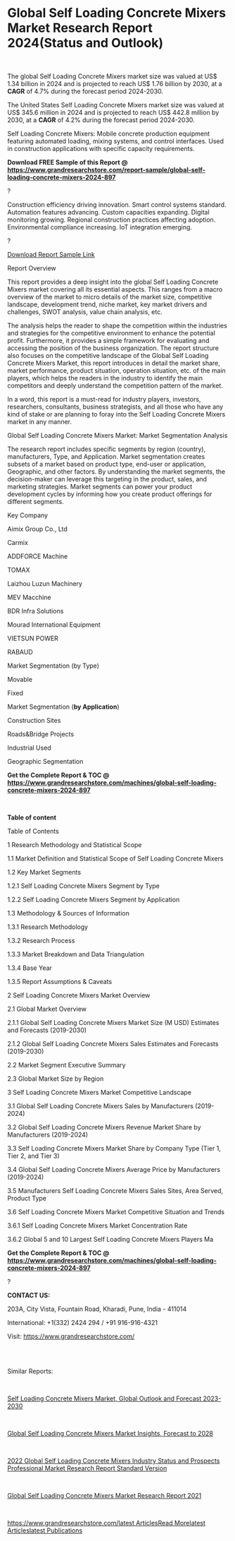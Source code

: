 <h1>Global Self Loading Concrete Mixers Market Research Report 2024(Status and Outlook)</h1><br/><p>The global Self Loading Concrete Mixers market size was valued at US$ 1.34 billion in 2024 and is projected to reach US$ 1.76 billion by 2030, at a <strong>CAGR</strong> of 4.7% during the forecast period 2024-2030.</p>
 
 
 
 <p>The United States Self Loading Concrete Mixers market size was valued at US$ 345.6 million in 2024 and is projected to reach US$ 442.8 million by 2030, at a <strong>CAGR</strong> of 4.2% during the forecast period 2024-2030.</p>
 
 
 
 <p>Self Loading Concrete Mixers: Mobile concrete production equipment featuring automated loading, mixing systems, and control interfaces. Used in construction applications with specific capacity requirements.</p>
 
 
 
 <div><b>Download FREE Sample of this Report @ <a href="https://www.grandresearchstore.com/report-sample/global-self-loading-concrete-mixers-2024-897">https://www.grandresearchstore.com/report-sample/global-self-loading-concrete-mixers-2024-897</a></b></div>
 
 
 
 <p>? </p>
 
 
 
 <p>Construction efficiency driving innovation. Smart control systems standard. Automation features advancing. Custom capacities expanding. Digital monitoring growing. Regional construction practices affecting adoption. Environmental compliance increasing. IoT integration emerging.</p>
 
 
 
 <p>? </p>
 
 
 
 <p><a href="https://www.grandresearchstore.com/mr-admin/report-sample/global-self-loading-concrete-mixers-2024-897">Download Report Sample Link</a></p>
 
 
 
 <p>Report Overview</p>
 
 
 
 <p>This report provides a deep insight into the global Self Loading Concrete Mixers market covering all its essential aspects. This ranges from a macro overview of the market to micro details of the market size, competitive landscape, development trend, niche market, key market drivers and challenges, SWOT analysis, value chain analysis, etc.</p>
 
 
 
 <p>The analysis helps the reader to shape the competition within the industries and strategies for the competitive environment to enhance the potential profit. Furthermore, it provides a simple framework for evaluating and accessing the position of the business organization. The report structure also focuses on the competitive landscape of the Global Self Loading Concrete Mixers Market, this report introduces in detail the market share, market performance, product situation, operation situation, etc. of the main players, which helps the readers in the industry to identify the main competitors and deeply understand the competition pattern of the market.</p>
 
 
 
 <p>In a word, this report is a must-read for industry players, investors, researchers, consultants, business strategists, and all those who have any kind of stake or are planning to foray into the Self Loading Concrete Mixers market in any manner.</p>
 
 
 
 <p>Global Self Loading Concrete Mixers Market: Market Segmentation Analysis</p>
 
 
 
 <p>The research report includes specific segments by region (country), manufacturers, Type, and Application. Market segmentation creates subsets of a market based on product type, end-user or application, Geographic, and other factors. By understanding the market segments, the decision-maker can leverage this targeting in the product, sales, and marketing strategies. Market segments can power your product development cycles by informing how you create product offerings for different segments.</p>
 
 
 
 <p>Key Company</p>
 
 
 
 <p>Aimix Group Co., Ltd</p>
 
 
 
 <p>Carmix</p>
 
 
 
 <p>ADDFORCE Machine</p>
 
 
 
 <p>TOMAX</p>
 
 
 
 <p>Laizhou Luzun Machinery</p>
 
 
 
 <p>MEV Macchine</p>
 
 
 
 <p>BDR Infra Solutions</p>
 
 
 
 <p>Mourad International Equipment</p>
 
 
 
 <p>VIETSUN POWER</p>
 
 
 
 <p>RABAUD</p>
 
 
 
 <p>Market Segmentation (by Type)</p>
 
 
 
 <p>Movable</p>
 
 
 
 <p>Fixed</p>
 
 
 
 <p>Market Segmentation (<strong>by Application</strong>)</p>
 
 
 
 <p>Construction Sites</p>
 
 
 
 <p>Roads&Bridge Projects</p>
 
 
 
 <p>Industrial Used</p>
 
 
 
 <p>Geographic Segmentation</p>
 
 
 
 <div><b>Get the Complete Report & TOC @ <a href="https://www.grandresearchstore.com/machines/global-self-loading-concrete-mixers-2024-897">https://www.grandresearchstore.com/machines/global-self-loading-concrete-mixers-2024-897</a></b></div>
 
 
 
 <p><br />
 
 <b>Table of content</b></p>
 
 
 
 <p>Table of Contents<br />
 
 1 Research Methodology and Statistical Scope<br />
 
 1.1 Market Definition and Statistical Scope of Self Loading Concrete Mixers<br />
 
 1.2 Key Market Segments<br />
 
 1.2.1 Self Loading Concrete Mixers Segment by Type<br />
 
 1.2.2 Self Loading Concrete Mixers Segment by Application<br />
 
 1.3 Methodology & Sources of Information<br />
 
 1.3.1 Research Methodology<br />
 
 1.3.2 Research Process<br />
 
 1.3.3 Market Breakdown and Data Triangulation<br />
 
 1.3.4 Base Year<br />
 
 1.3.5 Report Assumptions & Caveats<br />
 
 2 Self Loading Concrete Mixers Market Overview<br />
 
 2.1 Global Market Overview<br />
 
 2.1.1 Global Self Loading Concrete Mixers Market Size (M USD) Estimates and Forecasts (2019-2030)<br />
 
 2.1.2 Global Self Loading Concrete Mixers Sales Estimates and Forecasts (2019-2030)<br />
 
 2.2 Market Segment Executive Summary<br />
 
 2.3 Global Market Size by Region<br />
 
 3 Self Loading Concrete Mixers Market Competitive Landscape<br />
 
 3.1 Global Self Loading Concrete Mixers Sales by Manufacturers (2019-2024)<br />
 
 3.2 Global Self Loading Concrete Mixers Revenue Market Share by Manufacturers (2019-2024)<br />
 
 3.3 Self Loading Concrete Mixers Market Share by Company Type (Tier 1, Tier 2, and Tier 3)<br />
 
 3.4 Global Self Loading Concrete Mixers Average Price by Manufacturers (2019-2024)<br />
 
 3.5 Manufacturers Self Loading Concrete Mixers Sales Sites, Area Served, Product Type<br />
 
 3.6 Self Loading Concrete Mixers Market Competitive Situation and Trends<br />
 
 3.6.1 Self Loading Concrete Mixers Market Concentration Rate<br />
 
 3.6.2 Global 5 and 10 Largest Self Loading Concrete Mixers Players Ma</p>
 
 
 
 <div><b>Get the Complete Report & TOC @ <a href="https://www.grandresearchstore.com/machines/global-self-loading-concrete-mixers-2024-897">https://www.grandresearchstore.com/machines/global-self-loading-concrete-mixers-2024-897</a></b></div>
 
 
 
 <p>? </p>
 
 
 
 <p><b>CONTACT US:</b><br />
 
 203A, City Vista, Fountain Road, Kharadi, Pune, India - 411014<br />
 
 International: +1(332) 2424 294 / +91 916-916-4321<br />
 
 Visit: <a href="https://www.grandresearchstore.com/">https://www.grandresearchstore.com/</a><br />
 
 <br />
 
 <br />
 
 Similar Reports:<br />
 
 <br />
 
 <a href="https://www.grandresearchstore.com/machines/global-self-loading-concrete-mixers-forecast-2023-2030-66">Self Loading Concrete Mixers Market, Global Outlook and Forecast 2023-2030</a><br />
 
 <br />
 
 <a href="https://www.grandresearchstore.com/machines/global-self-loading-concrete-mixers-2028-177">Global Self Loading Concrete Mixers Market Insights, Forecast to 2028</a><br />
 
 <br />
 
 <a href="https://www.grandresearchstore.com/machines/global-self-loading-concrete-mixers-2022-79">2022 Global Self Loading Concrete Mixers Industry Status and Prospects Professional Market Research Report Standard Version</a><br />
 
 <br />
 
 <a href="https://www.grandresearchstore.com/manufacturing-and-construction/global-self-loading-concrete-mixers-2021-905">Global Self Loading Concrete Mixers Market Research Report 2021</a><br />
 
 <br />
 
 <a href="https://gyeongbokgung.com">https://www.grandresearchstore.com/</a><a href="https://hallyeomaritime.com">latest Articles</a><a href="https://jingwansa.com">Read More</a><a href="https://nguoiviet.jp/">latest Articles</a><a href="https://www.intelmarketresearch.com/">latest Publications</a></p>